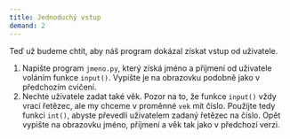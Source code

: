 ```yaml
---
title: Jednoduchý vstup
demand: 2
---
```


Teď už budeme chtít, aby náš program dokázal získat vstup od uživatele.

1. Napište program `jmeno.py`, který získá jméno a příjmení od uživatele voláním funkce `input()`. Vypište je na obrazovku podobně jako v předchozím cvičení.
2. Nechte uživatele zadat také věk. Pozor na to, že funkce `input()` vždy vrací řetězec, ale my chceme v proměnné `vek` mít číslo. Použijte tedy funkci `int()`, abyste převedli uživatelem zadaný řetězec na číslo. Opět vypište na obrazovku jméno, příjmení a věk tak jako v předchozí verzi.
